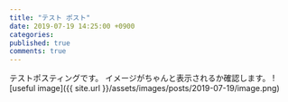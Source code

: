 ```yaml
---
title: "テスト ポスト"
date: 2019-07-19 14:25:00 +0900
categories: 
published: true
comments: true
---
```


テストポスティングです。
イメージがちゃんと表示されるか確認します。
![useful image]({{ site.url }}/assets/images/posts/2019-07-19/image.png)
